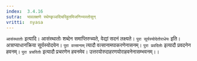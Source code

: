 ```yaml
---
index:  3.4.16
sutra:  भावलक्षणे स्थेण्कृञ्वदिचरिहुतमिजनिभ्यस्तोसुन्
vritti:  nyasa
---
```


`आसंस्थातोः` इत्यादि। आसंस्थातोः शब्देन समाप्तिरुच्यते, वेद्यां सदनं लक्ष्यते। `पुरा सूर्यस्योदेतोराधेयः` इति। अत्राप्याधानक्रिया सूर्यस्योदयेन। `पुरा वत्सानाम्` त्यादौ वत्सानामपाकरणेनासनम्। `पुरा प्रवदितोः` इत्यादौ प्रवदनेन हवनम्। `पुरा प्रचरितोः` इत्यादौ प्रचरणेन हवनमेव। उत्तरयोरुदाहरणयोराहवनेनासम्भवनम्।।

